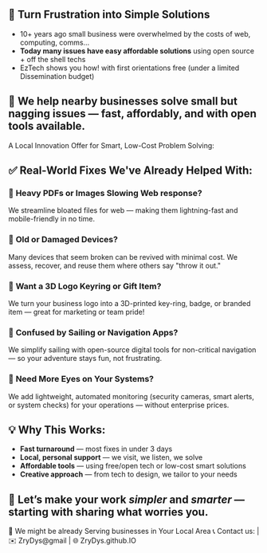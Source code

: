 ## 🚀 **Turn Frustration into Simple Solutions**

- 10+ years ago small business were overwhelmed by the costs of web, computing, comms...
- **Today many issues have easy affordable solutions** using open source + off the shell techs
- EzTech shows you how! with first orientations free (under a limited Dissemination budget)
 
## 🎯 We help nearby businesses solve small but nagging issues — fast, affordably, and with open tools available.

 A Local Innovation Offer for Smart, Low-Cost Problem Solving:
 
## ✅ Real-World Fixes We've Already Helped With:

### 🔹 **Heavy PDFs or Images Slowing Web response?**

We streamline bloated files for web — making them lightning-fast and mobile-friendly in no time.

### 🔹 **Old or Damaged Devices?**

Many devices that seem broken can be revived with minimal cost. We assess, recover, and reuse them where others say "throw it out."

### 🔹 **Want a 3D Logo Keyring or Gift Item?**

We turn your business logo into a 3D-printed key-ring, badge, or branded item — great for marketing or team pride!

### 🔹 **Confused by Sailing or Navigation Apps?**

We simplify sailing with open-source digital tools for non-critical navigation — so your adventure stays fun, not frustrating.

### 🔹 **Need More Eyes on Your Systems?**

We add lightweight, automated monitoring (security cameras, smart alerts, or system checks) for your operations — without enterprise prices. 

## 💡 Why This Works:

- **Fast turnaround** — most fixes in under 3 days
- **Local, personal support** — we visit, we listen, we solve
- **Affordable tools** — using free/open tech or low-cost smart solutions
- **Creative approach** — from tech to design, we tailor to your needs
 
## 🌟 Let’s make your work _simpler_ and _smarter_ — starting with sharing what worries you.

 📍 We might be already Serving businesses in Your Local Area 
📞 Contact us:  | ✉️ ZryDys@gmail | 🌐 ZryDys.github.IO 

 